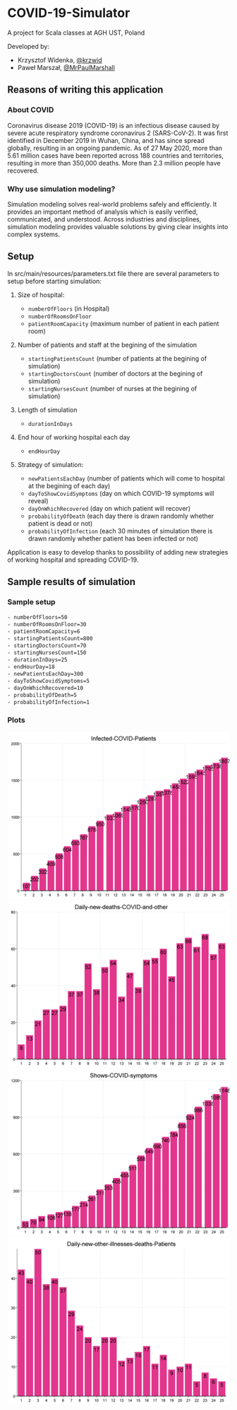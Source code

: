 # COVID-19-Simulator
A project for Scala classes at AGH UST, Poland

Developed by:
- Krzysztof Widenka, [@krzwid](https://github.com/krzwid)
- Paweł Marszał, [@MrPaulMarshall](https://github.com/MrPaulMarshall)

## Reasons of writing this application

### About COVID
Coronavirus disease 2019 (COVID-19) is an infectious disease caused by severe acute respiratory syndrome coronavirus 2 (SARS-CoV-2). It was first identified in December 2019 in Wuhan, China, and has since spread globally, resulting in an ongoing pandemic. As of 27 May 2020, more than 5.61 million cases have been reported across 188 countries and territories, resulting in more than 350,000 deaths. More than 2.3 million people have recovered.

### Why use simulation modeling?
Simulation modeling solves real-world problems safely and efficiently. It provides an important method of analysis which is easily verified, communicated, and understood. Across industries and disciplines, simulation modeling provides valuable solutions by giving clear insights into complex systems.

## Setup
In src/main/resources/parameters.txt file there are several parameters to setup before starting simulation:
1. Size of hospital:
    - ```numberOfFloors``` (in Hospital)
    - ```numberOfRoomsOnFloor```
    - ```patientRoomCapacity``` (maximum number of patient in each patient room)

2. Number of patients and staff at the begining of the simulation
    - ```startingPatientsCount``` (number of patients at the begining of simulation)
    - ```startingDoctorsCount``` (number of doctors at the begining of simulation)
    - ```startingNursesCount``` (number of nurses at the begining of simulation)

3. Length of simulation
    - ```durationInDays```

4. End hour of working hospital each day
    - ```endHourDay```

5. Strategy of simulation:
    - ```newPatientsEachDay``` (number of patients which will come to hospital at the begining of each day)
    - ```dayToShowCovidSymptoms``` (day on which COVID-19 symptoms will reveal)
    - ```dayOnWhichRecovered``` (day on which patient will recover)
    - ```probabilityOfDeath``` (each day there is drawn randomly whether patient is dead or not)
    - ```probabilityOfInfection``` (each 30 minutes of simulation there is drawn randomly whether patient has been infected or not)

Application is easy to develop thanks to possibility of adding new strategies of working hospital and spreading COVID-19.
 
## Sample results of simulation 

### Sample setup
```
- numberOfFloors=50
- numberOfRoomsOnFloor=30
- patientRoomCapacity=6
- startingPatientsCount=800
- startingDoctorsCount=70
- startingNursesCount=150
- durationInDays=25
- endHourDay=18
- newPatientsEachDay=300
- dayToShowCovidSymptoms=5
- dayOnWhichRecovered=10
- probabilityOfDeath=5
- probabilityOfInfection=1
```

### Plots
![Infected-COVID-Patients](./results/Infected-COVID-Patients.png)
![Daily-new-deaths-COVID-and-other](./results/Daily-new-deaths-COVID-and-other.png)
![Shows-COVID-symptoms](./results/Shows-COVID-symptoms.png)
![Daily-new-other-illnesses-deaths-Patients](./results/Daily-new-other-illnesses-deaths-Patients.png)